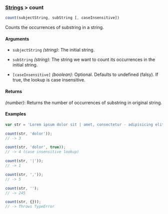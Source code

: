 ### [Strings](../) > count

```js
count(subjectString, subString [, caseInsensitive])
```

Counts the occurrences of substring in a string.

#### Arguments

- `subjectString` _(string)_: The initial string.

- `subString` _(string)_: The string we want to count its occurrences in the initial string.

- `[caseInsensitive]` _(boolean)_: Optional. Defaults to undefined (falsy). If true, the lookup is case insensitive.

#### Returns

_(number)_: Returns the number of occurrences of substring in original string.

#### Examples
```js
var str = 'Lorem ipsum dolor sit | amet, consectetur - adipisicing elit. Aperiam inventore neque doloremque dolor ibus impedit ipsam, incidunt. Doloremque eveniet sit, illo, et incidunt, maiores sequi accusantium impedit aperiam officiis aspernatur nobis.';

count(str, 'dolor'));
// -> 3

count(str, 'dolor', true));
// -> 4 (case insensitive lookup)

count(str, '|'));
// -> 1

count(str, ','));
// -> 5

count(str, '');
// -> 245

count(str, {}));
// -> Throws TypeError
```
